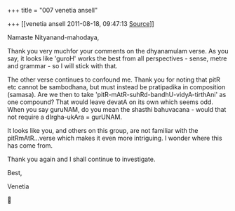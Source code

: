 +++
title = "007 venetia ansell"

+++
[[venetia ansell	2011-08-18, 09:47:13 [Source](https://groups.google.com/g/samskrita/c/TgVapC84QLA)]]



Namaste Nityanand-mahodaya,

Thank you very muchfor your comments on the dhyanamulam verse. As you say, it looks like 'guroH' works the best from all perspectives - sense, metre and grammar - so I will stick with that.

The other verse continues to confound me. Thank you for noting that pitR etc cannot be sambodhana, but must instead be pratipadika in composition (samasa). Are we then to take 'pitR-mAtR-suhRd-bandhU-vidyA-tirthAni' as one compound? That would leave devatA on its own which seems odd.
When you say guruNAM, do you mean the shasthi bahuvacana - would that not require a dIrgha-ukAra = gurUNAM.

It looks like you, and others on this group, are not familiar with the pitRmAtR...verse which makes it even more intriguing. I wonder where this has come from.

Thank you again and I shall continue to investigate.

Best,

Venetia



